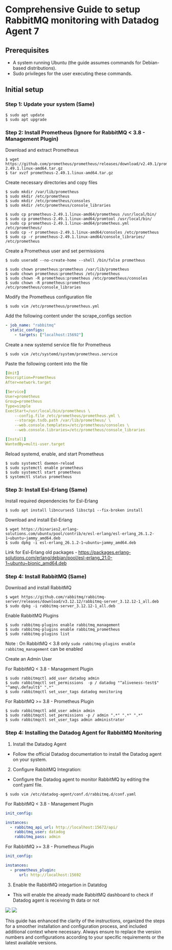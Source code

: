 # Comprehensive Guide to setup RabbitMQ monitoring with Datadog Agent 7

## Prerequisites

- A system running Ubuntu (the guide assumes commands for Debian-based distributions).
- Sudo privileges for the user executing these commands.

## Initial setup

### Step 1: Update your system (Same)

```console
$ sudo apt update
$ sudo apt upgrade
```

### Step 2: Install Prometheus (Ignore for RabbitMQ < 3.8 - Management Plugin)

Download and extract Prometheus

```console
$ wget https://github.com/prometheus/prometheus/releases/download/v2.49.1/prometheus-2.49.1.linux-amd64.tar.gz
$ tar xvzf prometheus-2.49.1.linux-amd64.tar.gz
```

Create necessary directories and copy files

```console
$ sudo mkdir /var/lib/prometheus
$ sudo mkdir /etc/prometheus
$ sudo mkdir /etc/prometheus/consoles
$ sudo mkdir /etc/prometheus/console_libraries

$ sudo cp prometheus-2.49.1.linux-amd64/prometheus /usr/local/bin/
$ sudo cp prometheus-2.49.1.linux-amd64/promtool /usr/local/bin/
$ sudo cp prometheus-2.49.1.linux-amd64/prometheus.yml /etc/prometheus/
$ sudo cp -r prometheus-2.49.1.linux-amd64/consoles /etc/prometheus
$ sudo cp -r prometheus-2.49.1.linux-amd64/console_libraries/ /etc/prometheus
```

Create a Prometheus user and set permissions

```console
$ sudo useradd --no-create-home --shell /bin/false prometheus

$ sudo chown prometheus:prometheus /var/lib/prometheus
$ sudo chown prometheus:prometheus /etc/prometheus
$ sudo chown -R prometheus:prometheus /etc/prometheus/consoles
$ sudo chown -R prometheus:prometheus /etc/prometheus/console_libraries
```

Modify the Prometheus configuration file

```console
$ sudo vim /etc/prometheus/prometheus.yml
```

Add the following content under the scrape_configs section

```yml
- job_name: "rabbitmq"
  static_configs:
    - targets: ["localhost:15692"]
```

Create a new systemd service file for Prometheus

```console
$ sudo vim /etc/systemd/system/prometheus.service
```

Paste the following content into the file

```yml
[Unit]
Description=Prometheus
After=network.target

[Service]
User=prometheus
Group=prometheus
Type=simple
ExecStart=/usr/local/bin/prometheus \
    --config.file /etc/prometheus/prometheus.yml \
    --storage.tsdb.path /var/lib/prometheus/ \
    --web.console.templates=/etc/prometheus/consoles \
    --web.console.libraries=/etc/prometheus/console_libraries

[Install]
WantedBy=multi-user.target
```

Reload systemd, enable, and start Prometheus

```console
$ sudo systemctl daemon-reload
$ sudo systemctl enable prometheus
$ sudo systemctl start prometheus
$ systemctl status prometheus
```

### Step 3: Install Esl-Erlang (Same)

Install required dependencies for Esl-Erlang

```console
$ sudo apt install libncurses5 libsctp1 --fix-broken install
```

Download and install Esl-Erlang

```console
$ wget https://binaries2.erlang-solutions.com/ubuntu/pool/contrib/e/esl-erlang/esl-erlang_26.1.2-1~ubuntu~jammy_amd64.deb
$ sudo dpkg -i esl-erlang_26.1.2-1~ubuntu~jammy_amd64.deb
```

Link for Esl-Erlang old packages - https://packages.erlang-solutions.com/erlang/debian/pool/esl-erlang_21.0-1~ubuntu~bionic_amd64.deb

### Step 4: Install RabbitMQ (Same)

Download and install RabbitMQ

```console
$ wget https://github.com/rabbitmq/rabbitmq-server/releases/download/v3.12.12/rabbitmq-server_3.12.12-1_all.deb
$ sudo dpkg -i rabbitmq-server_3.12.12-1_all.deb
```

Enable RabbitMQ Plugins

```console
$ sudo rabbitmq-plugins enable rabbitmq_management
$ sudo rabbitmq-plugins enable rabbitmq_prometheus
$ sudo rabbitmq-plugins list
```

Note : On RabbitMQ < 3.8 only ```sudo rabbitmq-plugins enable rabbitmq_management``` can be enabled

Create an Admin User

For RabbitMQ < 3.8 - Management Plugin

```console
$ sudo rabbitmqctl add_user datadog admin
$ sudo rabbitmqctl set_permissions  -p / datadog "^aliveness-test$" "^amq\.default$" ".*"
$ sudo rabbitmqctl set_user_tags datadog monitoring
```

For RabbitMQ >= 3.8 - Prometheus Plugin

```console
$ sudo rabbitmqctl add_user admin admin
$ sudo rabbitmqctl set_permissions -p / admin ".*" ".*" ".*"
$ sudo rabbitmqctl set_user_tags admin administrator
```

### Step 4: Installing the Datadog Agent for RabbitMQ Monitoring

1. Install the Datadog Agent
- Follow the official Datadog documentation to install the Datadog agent on your system.

2. Configure RabbitMQ Integration:
- Configure the Datadog agent to monitor RabbitMQ by editing the conf.yaml file.

```console
$ sudo vim /etc/datadog-agent/conf.d/rabbitmq.d/conf.yaml
```

For RabbitMQ < 3.8 - Management Plugin

```yml
init_config:

instances:
  - rabbitmq_api_url: http://localhost:15672/api/
    rabbitmq_user: datadog
    rabbitmq_pass: admin
```

For RabbitMQ >= 3.8 - Prometheus Plugin

```yml
init_config:

instances:
  - prometheus_plugin:
      url: http://localhost:15692
```

3. Enable the RabbitMQ integartion in Datatdog
- This will enable the already made RabbitMQ dashboard to check if Datadog agent is receiving th data or not

<img src="src/01.png"/>

<img src="src/02.png"/>

This guide has enhanced the clarity of the instructions, organized the steps for a smoother installation and configuration process, and included additional context where necessary. Always ensure to replace the version numbers and configurations according to your specific requirements or the latest available versions.
